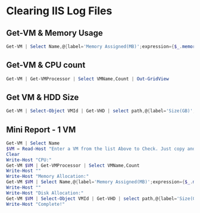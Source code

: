 # Clearing IIS Log Files

## Get-VM & Memory Usage
```Powershell
Get-VM | Select Name,@{label='Memory Assigned(MB)';expression={$_.memoryassigned/1mb -as [int]}} | out-gridview
```

## Get-VM & CPU count
```Powershell
Get-VM | Get-VMProcessor | Select VMName,Count | Out-GridView
```

## Get VM & HDD Size
```Powershell
Get-VM | Select-Object VMId | Get-VHD | select path,@{label='Size(GB)';expression={$_.size/1gb -as [int]}}
```

## Mini Report - 1 VM
```Powershell
Get-VM | Select Name
$VM = Read-Host "Enter a VM from the list Above to Check. Just copy and paste. "
Clear
Write-Host "CPU:"
Get-VM $VM | Get-VMProcessor | Select VMName,Count
Write-Host ""
Write-Host "Memory Allocation:"
Get-VM $VM | Select Name,@{label='Memory Assigned(MB)';expression={$_.memoryassigned/1mb -as [int]}}
Write-Host ""
Write-Host "Disk Allocation:"
Get-VM $VM | Select-Object VMId | Get-VHD | select path,@{label='Size(GB)';expression={$_.size/1gb -as [int]}}
Write-Host "Complete!"
